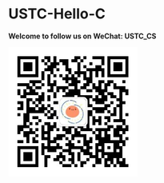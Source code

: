 # USTC-Hello-C

**Welcome to follow us on WeChat: USTC_CS**

![QRCODE](https://raw.githubusercontent.com/volltin/ustc-helloc/master/qrcode.jpg)
